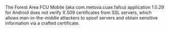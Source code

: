 The Forest Area FCU Mobile (aka com.metova.cuae.fafcu) application 1.0.29 for Android does not verify X.509 certificates from SSL servers, which allows man-in-the-middle attackers to spoof servers and obtain sensitive information via a crafted certificate.